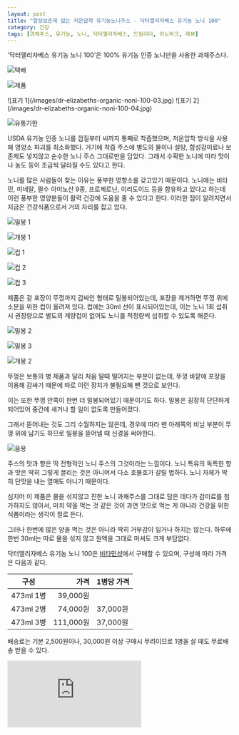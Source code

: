 ```yaml
---
layout: post
title: "합성보존제 없는 저온압착 유기농노니주스 - 닥터엘리자베스 유기농 노니 100"
category: 건강
tags: [과채주스, 유기농, 노니, 닥터엘리자베스, 드림리더, 이노마크, 레뷰]
---
```


'닥터엘리자베스 유기농 노니 100'은
100% 유기농 인증 노니만을 사용한 과채주스다.

![택배](/images/dr-elizabeths-organic-noni-100-01.jpg)

![제품](/images/dr-elizabeths-organic-noni-100-02.jpg)

<p class="center" markdown="1">
![표기 1](/images/dr-elizabeths-organic-noni-100-03.jpg)
![표기 2](/images/dr-elizabeths-organic-noni-100-04.jpg)
</p>

![유통기한](/images/dr-elizabeths-organic-noni-100-05.jpg)

USDA 유기농 인증 노니를 껍질부터 씨까지 통째로 착즙했으며,
저온압착 방식을 사용해 영양소 파괴를 최소화했다.
거기에 착즙 주스에 별도의 물이나 설탕, 합성감미료나 보존제도 넣지않고
순수한 노니 주스 그대로만을 담았다.
그래서 수확한 노니에 따라 맛이나 농도 등이 조금씩 달라질 수도 있다고 한다.

노니를 많은 사람들이 찾는 이유는 풍부한 영향소를 갖고있기 때문이다.
노니에는 비타민, 미네랄, 필수 아미노산 9종, 프로제로닌, 이리도이드 등을 함유하고 있다고 하는데
이런 풍부한 영양분들이 활력 건강에 도움을 줄 수 있다고 한다.
이러한 점이 알려지면서 지금은 건강식품으로서 거의 자리를 잡고 있다.

![밀봉 1](/images/dr-elizabeths-organic-noni-100-06.jpg)

![개봉 1](/images/dr-elizabeths-organic-noni-100-07.jpg)

![컵 1](/images/dr-elizabeths-organic-noni-100-08.jpg)

![컵 2](/images/dr-elizabeths-organic-noni-100-09.jpg)

![컵 3](/images/dr-elizabeths-organic-noni-100-10.jpg)

제품은 겉 포장이 뚜껑까지 감싸인 형태로 밀봉되어있는데,
포장을 제거하면 뚜껑 위에 소분을 위한 컵이 올려져 있다.
컵에는 30ml 선이 표시되어있는데, 이는 노니 1회 섭취시 권장량으로
별도의 계량컵이 없어도 노니를 적정량씩 섭취할 수 있도록 해준다.

![밀봉 2](/images/dr-elizabeths-organic-noni-100-11.jpg)

![밀봉 3](/images/dr-elizabeths-organic-noni-100-12.jpg)

![개봉 2](/images/dr-elizabeths-organic-noni-100-13.jpg)

뚜껑은 보통의 병 제품과 달리 처음 딸때 떨어지는 부분이 없는데,
뚜껑 바깥에 포장을 이용해 감싸기 때문에 따로 이런 장치가 불필요해 뺀 것으로 보인다.

이는 또한 뚜껑 안쪽이 한번 더 밀봉되어있기 때문이기도 하다.
밀봉은 굉장히 단단하게 되어있어 중간에 새거나 할 일이 없도록 만들어졌다.

그래서 뜯어내는 것도 그리 수월하지는 않은데,
경우에 따라 맨 아래쪽의 비닐 부분이 뚜껑 위에 남기도 하므로 밀봉을 뜯어낼 때 신경을 써야한다.

![음용](/images/dr-elizabeths-organic-noni-100-14.jpg)

주스의 맛과 향은 딱 전형적인 노니 주스의 그것이라는 느낌이다.
노니 특유의 독특한 향과 맛은 딱히 그렇게 끌리는 것은 아니어서 다소 호불호가 갈릴 법하다.
노니 자체가 딱히 단맛을 내는 열매도 아니기 때문이다.

심지어 이 제품은 물을 섞지않고 진한 노니 과채주스를 그대로 담은 데다가 감미료를 첨가하지도 않아서,
마치 약을 먹는 것 같은 것이 과연 맛으로 먹는 게 아니라 건강을 위한 식품이라는 생각이 절로 든다.

그러나 한번에 많은 양을 먹는 것은 아니라 딱히 거부감이 일거나 하지는 않는다.
하루에 한번 30ml는 따로 물을 섞지 않고 원액을 그대로 마셔도 크게 부담없다.

닥터엘리자베스 유기농 노니 100은 [비타민샵](https://www.vitaminshop.co.kr/product/search.html?view_type=&supplier_code=&category_no=0&search_type=product_name&keyword=%EB%85%B8%EB%8B%88&exceptkeyword=&product_price1=&product_price2=&order_by=&x=119&y=15)에서 구매할 수 있으며,
구성에 따라 가격은 다음과 같다.

구성      | 가격      | 1병당 가격
----------|----------:|------------
473ml 1병 |  39,000원 |
473ml 2병 |  74,000원 | 37,000원
473ml 3병 | 111,000원 | 37,000원

배송료는 기본 2,500원이나, 30,000원 이상 구매시 무려이므로
1병을 살 때도 무료배송 받을 수 있다.



![스폰서 배너](https://www.revu.net/campaign/img.php?p=4dce296a08e5e1735a3eceffb65e035b5d2be5f7dff43b21329cb8129507815d&v=4 "이 글은 레뷰를 통해 해당 업체에서 제품을 받아 작성했다.")
